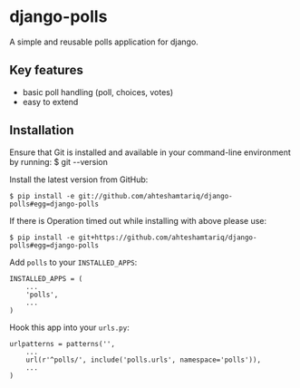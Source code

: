 # django-polls

A simple and reusable polls application for django.

## Key features

* basic poll handling (poll, choices, votes)
* easy to extend

## Installation

<!-- If you want to install the latest stable release from PyPi:

    $ pip install django-polls -->

<!-- If you want to install the latest development version from GitHub: -->
Ensure that Git is installed and available in your command-line environment by running:
    $ git --version

Install the latest version from GitHub:

    $ pip install -e git://github.com/ahteshamtariq/django-polls#egg=django-polls

If there is Operation timed out while installing with above please use:

    $ pip install -e git+https://github.com/ahteshamtariq/django-polls#egg=django-polls

Add `polls` to your `INSTALLED_APPS`:

    INSTALLED_APPS = (
        ...
        'polls',
        ...
    )

Hook this app into your ``urls.py``:

    urlpatterns = patterns('',
        ...
        url(r'^polls/', include('polls.urls', namespace='polls')),
        ...
    )

